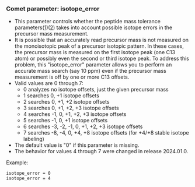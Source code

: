 ### Comet parameter: isotope_error

- This parameter controls whether the peptide mass tolerance
  parameters([1](peptide_mass_tolerance_lower.html))([2](peptide_mass_tolerance_upper.html))
takes into account possible isotope errors in the precursor mass measurement.
- It is possible that an accurately read precursor mass is not measured on the monoisotopic
peak of a precursor isotopic pattern. In these cases, the precursor mass is measured on the
first isotope peak (one C13 atom) or possibly even the second or third isotope peak. To address
this problem, this "isotope_error" parameter allows you to perform an accurate mass search
(say 10 ppm) even if the precursor mass measurement is off by one or more C13 offsets.
- Valid values are 0 through 7:
  - 0 analyzes no isotope offsets, just the given precursor mass
  - 1 searches 0, +1 isotope offsets
  - 2 searches 0, +1, +2 isotope offsets
  - 3 searches 0, +1, +2, +3 isotope offsets
  - 4 searches -1, 0, +1, +2, +3 isotope offsets
  - 5 searches -1, 0, +1 isotope offsets
  - 6 searches -3, -2, -1, 0, +1, +2, +3 isotope offsets
  - 7 searches -8, -4, 0, +4, +8 isotope offsets (for +4/+8 stable isotope labeling)
- The default value is "0" if this parameter is missing.
- The behavior for values 4 through 7 were changed in release 2024.01.0.

Example:
```
isotope_error = 0
isotope_error = 4
```
